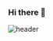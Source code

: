 ### Hi there 👋

![header](https://capsule-render.vercel.app/api?type=wave&color=auto&height=300&section=header&text=Hello%20Stranger🍉&fontSize=90)

<!--
**k7nsuy/k7nsuy** is a ✨ _special_ ✨ repository because its `README.md` (this file) appears on your GitHub profile.

Here are some ideas to get you started:

- 🔭 I’m currently working on ...
- 🌱 I’m currently learning ...
- 👯 I’m looking to collaborate on ...
- 🤔 I’m looking for help with ...
- 💬 Ask me about ...
- 📫 How to reach me: ...
- 😄 Pronouns: ...
- ⚡ Fun fact: ...
-->
